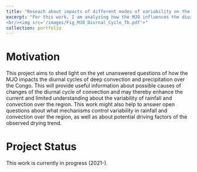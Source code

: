 ```yaml
---
title: "Reseach about impacts of different modes of variability on the diurnal cycle of convection"
excerpt: "For this work, I am analyzing how the MJO influences the diurnal timing and intensity of deep convection and precipitation over the Congo.
<br/><img src='/images/Fig_MJO_Diurnal_Cycle_Tb.pdf'>"
collection: portfolio
---
```


Motivation
====

This project aims to shed light on the yet unanswered questions of how the MJO impacts the diurnal cycles of deep convection and precipitation over the Congo. This will provide useful information about possible causes of changes of the diurnal cycle of convection and may thereby enhance the current and limited understanding about the variability of rainfall and convection over the region. This work might also help to answer open questions about what mechanisms control variability in rainfall and convection over the region, as well as about potential driving factors of the observed drying trend. 

Project Status
====

This work is currently in progress (2021-).
